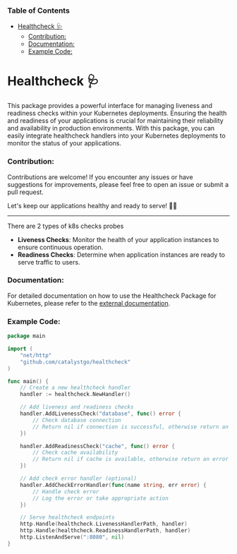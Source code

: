 ### Table of Contents
- [Healthcheck 🩺](#healthcheck-)
    - [Contribution:](#contribution)
    - [Documentation:](#documentation)
    - [Example Code:](#example-code)

# Healthcheck 🩺

This package provides a powerful interface for managing liveness and readiness checks within your Kubernetes deployments. Ensuring the health and readiness of your applications is crucial for maintaining their reliability and availability in production environments. With this package, you can easily integrate healthcheck handlers into your Kubernetes deployments to monitor the status of your applications.

### Contribution:
Contributions are welcome! If you encounter any issues or have suggestions for improvements, please feel free to open an issue or submit a pull request.

Let's keep our applications healthy and ready to serve! 💪🚀

---

There are 2 types of k8s checks probes

- **Liveness Checks**: Monitor the health of your application instances to ensure continuous operation.
- **Readiness Checks**: Determine when application instances are ready to serve traffic to users.

### Documentation:

For detailed documentation on how to use the Healthcheck Package for Kubernetes, please refer to the [external documentation](https://your-documentation-link-here.com).

### Example Code:

```go
package main

import (
    "net/http"
    "github.com/catalystgo/healthcheck"
)

func main() {
    // Create a new healthcheck handler
    handler := healthcheck.NewHandler()

    // Add liveness and readiness checks
    handler.AddLivenessCheck("database", func() error {
        // Check database connection
        // Return nil if connection is successful, otherwise return an error
    })

    handler.AddReadinessCheck("cache", func() error {
        // Check cache availability
        // Return nil if cache is available, otherwise return an error
    })

    // Add check error handler (optional)
    handler.AddCheckErrorHandler(func(name string, err error) {
        // Handle check error
        // Log the error or take appropriate action
    })

    // Serve healthcheck endpoints
    http.Handle(healthcheck.LivenessHandlerPath, handler)
    http.Handle(healthcheck.ReadinessHandlerPath, handler)
    http.ListenAndServe(":8080", nil)
}
```
